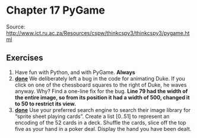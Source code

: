 # Chapter 17 PyGame
Source: http://www.ict.ru.ac.za/Resources/cspw/thinkcspy3/thinkcspy3/pygame.html

## Exercises

1. Have fun with Python, and with PyGame. **Always**
2. **[done](https://github.com/ptsiampas/Exercises_Learning_Python3/blob/master/17_pygame/Example_17.6.py)** We deliberately left a bug in the code for animating Duke. If you click on one of the chessboard squares to the right of Duke, he waves anyway. Why? Find a one-line fix for the bug.
   **Line 79 had the width of the entire image, so from its position it had a width of 500, changed it to 50 to restrict its view.**
3. **[done](https://github.com/ptsiampas/Exercises_Learning_Python3/blob/master/17_pygame/Exercise_17.10.3.py)** Use your preferred search engine to search their image library for “sprite sheet playing cards”. Create a list [0..51] to represent an encoding of the 52 cards in a deck. Shuffle the cards, slice off the top five as your hand in a poker deal. Display the hand you have been dealt.
